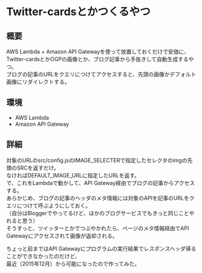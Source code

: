 # Twitter-cardsとかつくるやつ

## 概要

AWS Lambda + Amazon API Gatewayを使って放置しておくだけで安価に、   
Twitter-cardsとかOGPの画像とか、ブログ記事から手抜きして自動生成するやつ。  
ブログの記事のURLをクエリにつけてアクセスすると、先頭の画像かデフォルト画像にリダイレクトする。

## 環境

- AWS Lambda  
- Amazon API Gateway

## 詳細

対象のURLのsrc/config.jsのIMAGE_SELECTERで指定したセレクタのimgの先頭のSRCを返すだけ。  
なければDEFAULT_IMAGE_URLに指定したURLを返す。  
で、これをLambdaで動かして、API Gateway経由でブログの記事からアクセスする。  
あらかじめ、ブログの記事のヘッダのメタ情報には対象のAPIを記事のURLをクエリにつけて呼ぶようにしておく。  
（自分はBloggerでやってるけど、ほかのブログサービスでもきっと同じことやれると思う）  
そうすっと、ツイッターとかでつぶやかれたら、ページのメタ情報経由でAPI Gatewayにアクセスされて画像が返却される。  

ちょっと前まではAPI Gatewayにプログラムの実行結果でレスポンスヘッダ帰ることができなかったのだけど、  
最近（2015年12月）から可能になったので作ってみた。  
